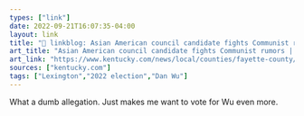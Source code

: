 ```yaml
---
types: ["link"]
date: 2022-09-21T16:07:35-04:00
layout: link
title: "🔗 linkblog: Asian American council candidate fights Communist rumors | Lexington Herald Leader'"
art_title: "Asian American council candidate fights Communist rumors | Lexington Herald Leader"
art_link: "https://www.kentucky.com/news/local/counties/fayette-county/article266107211.html"
sources: ["kentucky.com"]
tags: ["Lexington","2022 election","Dan Wu"]
---
```

What a dumb allegation. Just makes me want to vote for Wu even more.
 
